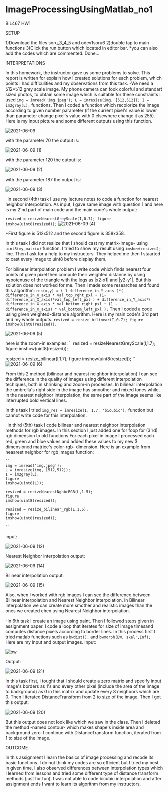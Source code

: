 # ImageProcessingUsingMatlab_no1
BIL467 HW1

SETUP

1)Download the files soru_3_4_5 and odev1soru6
2)double tap to main functions
3)Click the run button which located in editor bar.
*you can also add the codes which are commented.
Done...

INTERPRETATIONS

In this homework, the instructor gave us some problems to solve. This report is written for explain how I created solutions for each problem, which points I had difficulities and my observations from this task. 
-We need a 512*512 grey scale image. My phone camera can took colorful and standart sized photos, to obtain some image which is suitable for these constraints I used
``
img = imread('img.jpeg');
L = imresize(img, [512,512]);
I = im2gray(L);
``
functions. Then I coded a function which recolorize the image according to given number parameter (if the current pixel's value is lower than parameter change pixel's value with 0 elsewhere change it as 255).
Here is my input picture and some different outputs using this function.

![2021-06-09](https://user-images.githubusercontent.com/60623941/121318465-f2ccc600-c913-11eb-871e-cbcc2da91e59.png)

with the parameter 70 the output is:

![2021-06-09 (1)](https://user-images.githubusercontent.com/60623941/121318999-75ee1c00-c914-11eb-827a-42de34e0b6ba.png)

with the parameter 120 the output is:

![2021-06-09 (2)](https://user-images.githubusercontent.com/60623941/121319063-8605fb80-c914-11eb-8dd4-035fc27968a5.png)

with the parameter 187 the output is:

![2021-06-09 (3)](https://user-images.githubusercontent.com/60623941/121319105-8e5e3680-c914-11eb-9af7-e1a0bd209f07.png)

-In second (4th) task I use my lecture notes to code a function for nearest neighbor interpolation. As input, I gave same image with question 1 and here is my 2'nd part of main code and the main code's whole output:

``
resized = resizeNearestGreyScale(I,0.7);
figure
imshow(uint8(resized));
``
![2021-06-09 (4)](https://user-images.githubusercontent.com/60623941/121320625-00834b00-c916-11eb-9be9-471dd8582666.png)

*First figure is 512x512 and the second figure is 358x358.

  In this task I did not realize that I should cast my matrix-image- using ``uint8(my_matrix)`` function. I tried to show my result using ``imshow(resized);`` line.
Then I ask for a help to my instructors. They helped me then I staarted to cast every image to uint8 before display them.

For bilinear interpolation problem I write code which finds nearest four points of given pixel then compute their weighted distance by using hypotenuse of the triangle with the legs as |x2-x1| and |y2-y1|. But this solution does not worked for me. Then I made some researches and found this algorithm:
``
res(x,y) = ( 1-difference_in_Y_axis )*( difference_in_X_axis * val_top_rght_pxl + (1-difference_in_X_axis)*val_top_left_pxl ) + difference_in_Y_axis*( difference_in_X_axis * val_bottom_right_pxl + (1 - difference_in_X_axis) * val_bottom_left_pxl );
``
Then I coded a code using given weighted-distance algorithm.  Here is my main code's 3rd part and my whole outputs.
``
resized = resize_bilinear(I,0.7);
figure
imshow(uint8(resized));
``

![2021-06-09 (5)](https://user-images.githubusercontent.com/60623941/121326020-cf594980-c91a-11eb-860d-93c9d2c12c4d.png)

here is the zoom-in examples:
``
resized = resizeNearestGreyScale(I,1.7);
figure
imshow(uint8(resized));

resized = resize_bilinear(I,1.7);
figure
imshow(uint8(resized));
``
![2021-06-09 (6)](https://user-images.githubusercontent.com/60623941/121331254-60322400-c91f-11eb-8cea-317633104c9b.png)


  From this 2 method (bilinear and nearest neighbor interpolation) I can see the difference in the quality of images using different interpolation techiques, both in shrinking and zoom-in processes. In bilinear interpolation the umbrella's right side in the image has smoother and mixed tones while, in the nearest neighbor interpolation, the same part of the image seems like interrupted bold vertical lines.

  In this task I tried `` img_res = imresize(I, 1.7, 'bicubic'); `` function but cannot write code for this interpolation.
  
  -In third (5th) task I code bilinear and nearest neighbor interpolation methods for rgb images. In this section I just added one for foop for (3'rd) rgb dimension to old functions.For each pixel in image I processed each red, green and blue values and added these values to my new 3 dimensioned matrice's color-rgb- dimension.
    Here is an example from neaarest neighbor for rgb images function:
    
    ``
    img = imread('img.jpeg');
    L = imresize(img, [512,512]);
    I = im2gray(L);
    figure
    imshow(uint8(L));

    resized = resizeNearestNghbrRGB(L,1.5);
    figure
    imshow(uint8(resized));

    resized = resize_bilinear_rgb(L,1.5);
    figure
    imshow(uint8(resized));

    ``
    
input:

![2021-06-09 (12)](https://user-images.githubusercontent.com/60623941/121337047-ca00fc80-c924-11eb-8e8e-5e995a4ed65d.png)

Nearest Neighbor interpolation output:

![2021-06-09 (14)](https://user-images.githubusercontent.com/60623941/121339071-c9696580-c926-11eb-9503-5f5c8c03f29d.png)


Bilinear interpolation output:

![2021-06-09 (15)](https://user-images.githubusercontent.com/60623941/121339131-d8501800-c926-11eb-8891-25e979164de8.png)


  Also, when I worked with rgb images I can see the difference between Bilinear interpolation and Nearest Neighbor interpolation. In Bilinear interpolation we can create more smother and realistic images than the ones we created ehen using Nearest Neighbor interpolation.

-In 6th task I create an image using paint. Then I followed steps given in assignment paper. I code a loop that iterates for size of image timesand computes distance pixels according to border lines. 
  In this process first I tried matlab functions such as ``bwdist();`` and ``bwmorph(BW,'skel',Inf); ``
Here are my input and output images.
Input:

![bw](https://user-images.githubusercontent.com/60623941/121387379-4dd1dd80-c953-11eb-81b4-bc3b98145b94.png)

Output:

![2021-06-09 (21)](https://user-images.githubusercontent.com/60623941/121391265-da31cf80-c956-11eb-9ea8-75e813db9300.png)


  In this task first, I tought that I should create a zero matrix and specify input image's borders as 1's and every other pixel (include the area of the image to background) as 0 in this matrix and update every 8 neighbors which are 0. Then I iterated DistanceTransform from 2 to size of the image. Then I got this output:
  
  ![2021-06-09 (20)](https://user-images.githubusercontent.com/60623941/121388714-61317880-c954-11eb-9941-ca2d4c297188.png)

  
   But this output does not look like which we saw in the class. Then I deleted the method -named contour- which makes shape's inside area and background zero.
   I continue with DistanceTransform function, iterated from 1 to size of the image.
   
   OUTCOME
   
   In this assignment I learn the basics of image processing and recode its basic functions. I do not think my codes are so efficient but I tried my best in given time. I also observed differences between interpolation types which I learned from lessons and tried some different type of distance transform methods (just for fun). I was not able to code bicubic interpolation and after assignment ends I want to learn its algorithm from my instructors.


